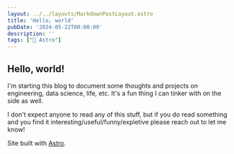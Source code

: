 ```yaml
---
layout: ../../layouts/MarkdownPostLayout.astro
title: 'Hello, world'
pubDate: '2024-05-22T00:00:00'
description: ''
tags: ["🚀 Astro"]
---
```

## Hello, world!

I'm starting this blog to document some thoughts and projects on engineering, data science, life, etc. It's a fun thing I can tinker with on the side as well.

I don't expect anyone to read any of this stuff, but if you do read something and you find it interesting/useful/funny/expletive please reach out to let me know!

Site built with [Astro](https://astro.build/).
